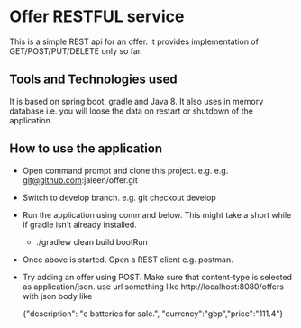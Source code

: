 # Offer RESTFUL service
This is a simple REST api for an offer. It provides implementation of GET/POST/PUT/DELETE only so far. 

## Tools and Technologies used
It is based on spring boot, gradle and Java 8. It also uses in memory database i.e. you will loose the data on restart or shutdown of the application.

## How to use the application

* Open command prompt and clone this project. e.g. e.g. git@github.com:jaleen/offer.git
* Switch to develop branch. e.g. git checkout develop
* Run the application using command below. This might take a short while if gradle isn't already installed.  
	* ./gradlew clean build bootRun
* Once above is started. Open a REST client e.g. postman. 
* Try adding an offer using POST. Make sure that content-type is selected as application/json. use url something like http://localhost:8080/offers with json body like 
	
	{"description": "c batteries for sale.", "currency":"gbp","price":"111.4"}
